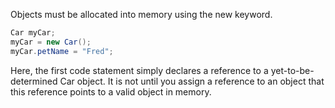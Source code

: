 Objects must be allocated into memory using the new keyword.
```csharp
Car myCar;  
myCar = new Car();  
myCar.petName = "Fred";  
```
Here, the first code statement simply declares a reference to a yet-to-be-determined Car object. It is not until you assign a reference to an object that this reference points to a valid object in memory.
